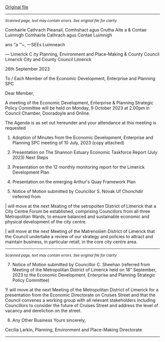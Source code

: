 [Original file](https://www.limerick.ie/sites/default/files/media/documents/2023-10/Agenda-Meeting-of-the-Economic-Development-Enterprise-and-Planning-Strategic-Policy-Committee-9th-October-2023.pdf)

---
*<small>Scanned page, text may contain errors. See original file for clarity</small>*  

Comhairle Cathrach Pieanail, Comhshact agus Crutha Aite
a & Contae Luimnigh Comhairle Cathrach agus Contae Luimnigh

ans “a ™~, —SEEs Luimneach

— Limerick C ity Planning, Environment and Place-Making
& County Council Limerick City and County Council
Limerick

26th September 2023

To / Each Member of the Economic Development, Enterprise and Planning SPC

Dear Member,

A meeting of the Economic Development, Enterprise & Planning Strategic Policy Committee will be
held on Monday, 9 October 2023 at 2.00pm in Council Chamber, Dooradoyle and Online.

The Agenda is as set out hereunder and your attendance at this meeting is requested

1. Adoption of Minutes from the Economic Development, Enterprise and Planning SPC meeting
of 10 July, 2023 (copy attached)
2. Presentation on The Shannon Estuary Economic Taskforce Report (July 2023) Next Steps

3. Presentation on the 12 monthly monitoring report for the Limerick Development Plan

4. Presentation on the emerging Arthur's Quay Framework Plan

5. Notice of Motion submitted by Councillor S. Novak Uf Chonchdir ireferred from

| will move at the next Msating of the setropolten District of Limerick that a City
Centre Forum be established, comprising Councillors from all three Metropolitan
Wards, to ensure balanced and sustainable economic and physical development of
the city centre.

| will move at the next Meeting of the Matrenoiiien District of Limerick that the
Council undertake a review of our strategy and policies to attract and maintain
business, in particular retall, in the core city centre area.


---
*<small>Scanned page, text may contain errors. See original file for clarity</small>*  

7. Notice of Motion submitted by Councillor C. Sheehan (referred from Meeting of the
Metropolitan District of Limerick held on 18” September, 2023 to the Economic
Development, Enterprise and Planning Strategic Policy Committee)

1! will move at the next Meeting of the Metropolitan District of Limerick for a
presentation from the Economic Directorate on Cruises Street and that the Council
convenes a working group with all relevant stakeholders including Councillors to
consider the future of Cruises Street and address the level of vacancy and dereliction
on the street.

8. Any Other Business
Yours sincerely,

Cecilia Larkin,
Planning, Environment and Place-Making Directorate


---
